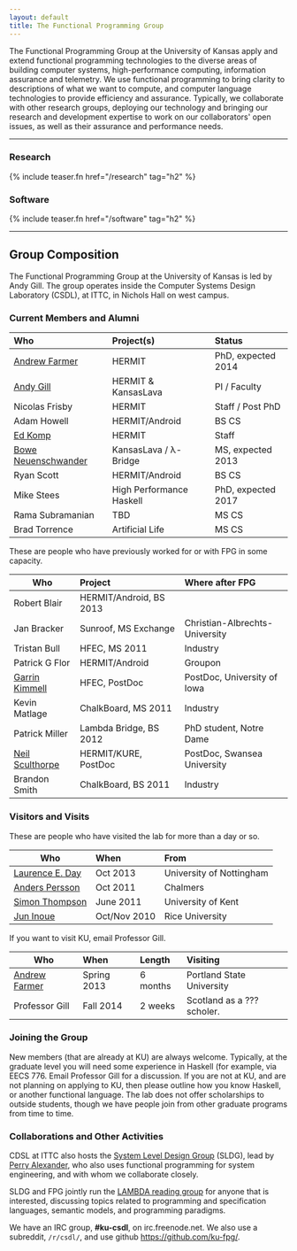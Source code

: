 ```yaml
---
layout: default
title: The Functional Programming Group
---
```


The Functional Programming Group at the University of Kansas apply and extend
functional programming technologies to the diverse areas of building
computer systems, high-performance computing, information assurance and
telemetry. We use functional programming to bring clarity to
descriptions of what we want to compute, and computer language
technologies to provide efficiency and assurance. Typically, we
collaborate with other research groups, deploying our technology and
bringing our research and development expertise to work on our
collaborators' open issues, as well as their assurance and performance
needs.

------------------------------------------------------------------------

### Research

{% include teaser.fn href="/research" tag="h2" %}

### Software

{% include teaser.fn href="/software" tag="h2" %}

------------------------------------------------------------------------

## Group Composition

The Functional Programming Group at the University of Kansas 
is led by Andy Gill.
The group operates inside the Computer Systems Design Laboratory (CSDL), at
ITTC, in Nichols Hall on west campus. 


### Current Members and Alumni

Who                                                             | Project(s)                      | Status
:---------------------------------------------------------------|:--------------------------------|:------------------
[Andrew Farmer](/users/andrewfarmer)                            | HERMIT                          | PhD, expected 2014
[Andy Gill](/users/andygill)                                    | HERMIT &amp; KansasLava         | PI / Faculty
Nicolas Frisby                                                  | HERMIT                          | Staff / Post PhD
Adam Howell                                                     | HERMIT/Android                  | BS CS
[Ed Komp](http://www.ittc.ku.edu/view_contact.phtml?id=28)      | HERMIT                          | Staff
[Bowe Neuenschwander](/users/boweneuenschwander)                | KansasLava / &lambda;-Bridge    | MS, expected 2013
Ryan Scott                                                      | HERMIT/Android                  | BS CS
Mike Stees                                                      | High Performance Haskell        | PhD, expected 2017
Rama Subramanian                                                | TBD                             | MS CS
Brad Torrence                                                   | Artificial Life                 | MS CS

These are people who have previously worked for or with FPG in some capacity.

Who                                                   | Project                 | Where after FPG
------------------------------------------------------|:------------------------|:---------------
Robert Blair                                          |HERMIT/Android, BS 2013  |
Jan Bracker                                           |Sunroof, MS Exchange     | Christian-Albrechts-University
Tristan Bull                                          |HFEC, MS 2011            |Industry
Patrick G Flor                                        |HERMIT/Android           | Groupon
[Garrin Kimmell](http://www.ittc.ku.edu/~kimmell/)    |HFEC, PostDoc            | PostDoc, University of Iowa
Kevin Matlage                                         |ChalkBoard, MS 2011      | Industry
Patrick Miller                                        |Lambda Bridge, BS 2012   | PhD student, Notre Dame
[Neil Sculthorpe](http://www.cs.swan.ac.uk/~csnas/)   |HERMIT/KURE, PostDoc     | PostDoc, Swansea University
Brandon Smith                                         |ChalkBoard, BS 2011      | Industry


### Visitors and Visits

These are people who have visited the lab for more than a day or so.

Who                                                                    | When          | From
------------------------------------------------------------           |:--------------|:-----------
[Laurence E. Day](http://www.cs.nott.ac.uk/~led/)                      | Oct 2013      | University of Nottingham
[Anders Persson](http://www.chalmers.se/cse/EN/people/persson-anders)  | Oct 2011      | Chalmers
[Simon Thompson](http://www.cs.kent.ac.uk/people/staff/sjt/)           | June 2011     |  University of Kent
[Jun Inoue](http://www.owlnet.rice.edu/~ji2)                           | Oct/Nov 2010  | Rice University

If you want to visit KU, email Professor Gill.


Who                                  | When           | Length   | Visiting
-------------------------------------|:---------------|:---------|:-----------
[Andrew Farmer](/users/andrewfarmer) | Spring 2013    | 6 months | Portland State University
Professor Gill 			     | Fall 2014      | 2 weeks  | Scotland as a ??? scholer.

### Joining the Group

New members (that are already at KU) are always welcome. Typically, at
the graduate level you will need some experience in Haskell (for
example, via EECS 776.  Email Professor Gill for a discussion.
If you are not at KU, and are not planning on applying to KU,
then please outline how you know Haskell, or another functional
language. The lab does not offer scholarships to outside students,
though we have people join from other graduate programs from
time to time.

### Collaborations and Other Activities

CDSL at ITTC also hosts the [System Level Design
Group](https://wiki.ittc.ku.edu/sldg_wiki/index.php/Main_Page) (SLDG),
lead by [Perry Alexander](http://www.ittc.ku.edu/~alex/), who also uses
functional programming for system engineering, and with whom we
collaborate closely.



SLDG and FPG jointly run the [LAMBDA reading
group](https://wiki.ittc.ku.edu/lambda/Main_Page) for anyone that is
interested, discussing topics related to programming and specification
languages, semantic models, and programming paradigms.

We have an IRC group, **#ku-csdl**, on irc.freenode.net.
We also use a subreddit, <code>/r/csdl/</code>,
and use github <https://github.com/ku-fpg/>.


